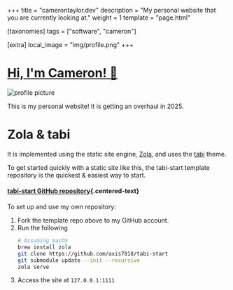 +++
title = "camerontaylor.dev"
description = "My personal website that you are currently looking at."
weight = 1
template = "page.html"

[taxonomies]
tags = ["software", "cameron"]

[extra]
local_image = "img/profile.png"
+++


# [Hi, I'm Cameron! 👋](/)

![profile picture](/img/profile.png)

This is my personal website! It is getting an overhaul in 2025.

# Zola & tabi

It is implemented using the static site engine, [Zola](https://www.getzola.org/), and uses the [tabi](https://welpo.github.io/tabi/) theme.

To get started quickly with a static site like this, the tabi-start template repository is the quickest & easiest way to start.

#### [tabi-start GitHub repository](https://github.com/welpo/tabi-start){.centered-text}

To set up and use my own repository:

1. Fork the template repo above to my GitHub account.
1. Run the following
	```sh
	# Assuming macOS
	brew install zola
	git clone https://github.com/axis7818/tabi-start
	git submodule update --init --recursive
	zola serve
	```
1. Access the site at `127.0.0.1:1111`
